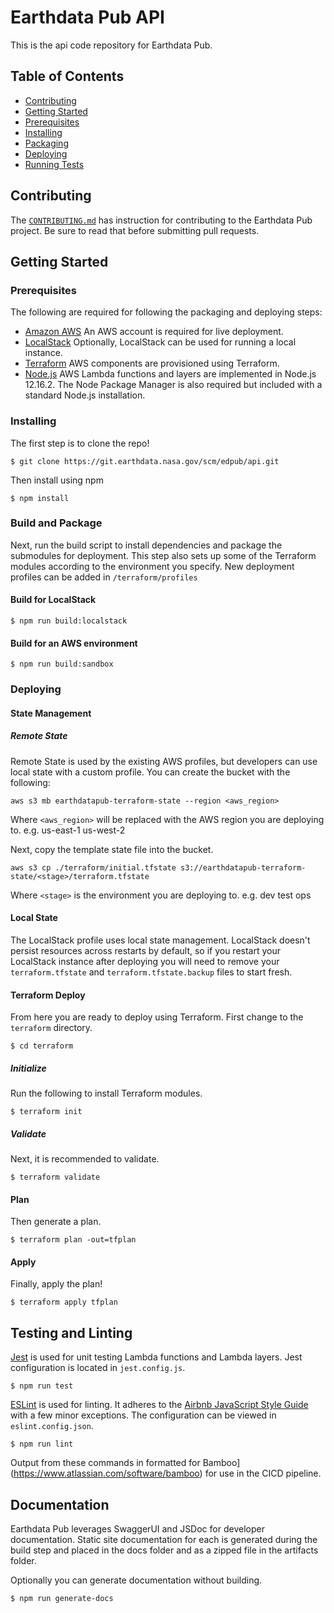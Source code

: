 # Earthdata Pub API

This is the api code repository for Earthdata Pub.

## Table of Contents

- [Contributing](#contributing)
- [Getting Started](#getting-started)
- [Prerequisites](#prerequisites)
- [Installing](#installing)
- [Packaging](#packaging)
- [Deploying](#deploying)
- [Running Tests](#running-tests)

## Contributing

The [`CONTRIBUTING.md`](./CONTRIBUTING.md) has instruction for contributing to the Earthdata Pub project. Be sure to read that before submitting pull requests.

## Getting Started

### Prerequisites
The following are required for following the packaging and deploying steps:
* [Amazon AWS](https://aws.amazon.com/) An AWS account is required for live deployment.
* [LocalStack](https://github.com/localstack/localstack) Optionally, LocalStack can be used for running a local instance.
* [Terraform](https://github.com/hashicorp/terraform) AWS components are provisioned using Terraform.
* [Node.js](https://nodejs.org/en/download/) AWS Lambda functions and layers are implemented in Node.js 12.16.2. The Node Package Manager is also required but included with a standard Node.js installation.

### Installing
The first step is to clone the repo!
```
$ git clone https://git.earthdata.nasa.gov/scm/edpub/api.git
```
Then install using npm
```
$ npm install
```

### Build and Package
Next, run the build script to install dependencies and package the submodules for deployment. This step also sets up some of the Terraform modules according to the environment you specify. New deployment profiles can be added in `/terraform/profiles`

#### Build for LocalStack
```
$ npm run build:localstack
```
#### Build for an AWS environment
```
$ npm run build:sandbox
```


### Deploying
#### State Management
##### Remote State
Remote State is used by the existing AWS profiles, but developers can use local state with a custom profile.
You can create the bucket with the following:
```
aws s3 mb earthdatapub-terraform-state --region <aws_region>
```
Where `<aws_region>` will be replaced with the AWS region you are deploying to. e.g. us-east-1 us-west-2

Next, copy the template state file into the bucket.
```
aws s3 cp ./terraform/initial.tfstate s3://earthdatapub-terraform-state/<stage>/terraform.tfstate
```
Where `<stage>` is the environment you are deploying to. e.g. dev test ops

#### Local State
The LocalStack profile uses local state management. LocalStack doesn't persist resources across restarts by default, so if you restart your LocalStack instance after deploying you will need to remove your ```terraform.tfstate``` and ```terraform.tfstate.backup``` files to start fresh.

#### Terraform Deploy
From here you are ready to deploy using Terraform. First change to the ```terraform``` directory.
```
$ cd terraform
```

##### Initialize
Run the following to install Terraform modules.
```
$ terraform init
```
##### Validate
Next, it is recommended to validate.
```
$ terraform validate
```
#### Plan
Then generate a plan.
```
$ terraform plan -out=tfplan
```
#### Apply
Finally, apply the plan!
```
$ terraform apply tfplan
```

## Testing and Linting

[Jest](https://jestjs.io/) is used for unit testing Lambda functions and Lambda layers. Jest configuration is located in `jest.config.js`.

```
$ npm run test
```

[ESLint](https://github.com/eslint/eslint) is used for linting. It adheres to the [Airbnb JavaScript Style Guide](https://github.com/airbnb/javascript) with a few minor exceptions. The configuration can be viewed in `eslint.config.json`.

```
$ npm run lint
```

Output from these commands in formatted for Bamboo](https://www.atlassian.com/software/bamboo) for use in the CICD pipeline.

## Documentation

Earthdata Pub leverages SwaggerUI and JSDoc for developer documentation. Static site documentation for each is generated during the build step and placed in the docs folder and as a zipped file in the artifacts folder.

Optionally you can generate documentation without building.
```
$ npm run generate-docs
```
